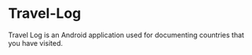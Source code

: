 Travel-Log
==========

Travel Log is an Android application used for documenting countries that you have visited.